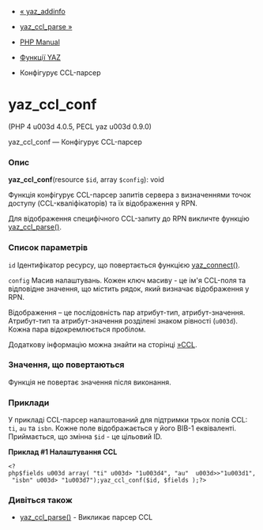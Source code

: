 - [« yaz_addinfo](function.yaz-addinfo.md)
- [yaz_ccl_parse »](function.yaz-ccl-parse.md)

- [PHP Manual](index.md)
- [Функції YAZ](ref.yaz.md)
- Конфігурує CCL-парсер

# yaz_ccl_conf

(PHP 4 u003d 4.0.5, PECL yaz u003d 0.9.0)

yaz_ccl_conf — Конфігурує CCL-парсер

### Опис

**yaz_ccl_conf**(resource `$id`, array `$config`): void

Функція конфігурує CCL-парсер запитів сервера з визначеннями
точок доступу (CCL-кваліфікаторів) та їх відображення у RPN.

Для відображення специфічного CCL-запиту до RPN викличте функцію
[yaz_ccl_parse()](function.yaz-ccl-parse.md).

### Список параметрів

`id`
Ідентифікатор ресурсу, що повертається функцією
[yaz_connect()](function.yaz-connect.md).

`config`
Масив налаштувань. Кожен ключ масиву - це ім'я CCL-поля та
відповідне значення, що містить рядок, який визначає
відображення у RPN.

Відображення – це послідовність пар атрибут-тип, атрибут-значення.
Атрибут-тип та атрибут-значення розділені знаком рівності (`u003d`). Кожна
пара відокремлюється пробілом.

Додаткову інформацію можна знайти на сторінці
[»CCL](http://www.indexdata.dk/yaz/doc/tools.tkl#CCL).

### Значення, що повертаються

Функція не повертає значення після виконання.

### Приклади

У прикладі CCL-парсер налаштований для підтримки трьох полів CCL: `ti`, `au` та
`isbn`. Кожне поле відображається у його BIB-1 еквіваленті. Приймається,
що змінна `$id` - це цільовий ID.

**Приклад #1 Налаштування CCL**

` <?php$fields u003d array( "ti" u003d> "1u003d4", "au"  u003d>>"1u003d1", "isbn" u003d> "1u003d7");yaz_ccl_conf($id, $fields );?> `

### Дивіться також

- [yaz_ccl_parse()](function.yaz-ccl-parse.md) - Викликає парсер CCL
